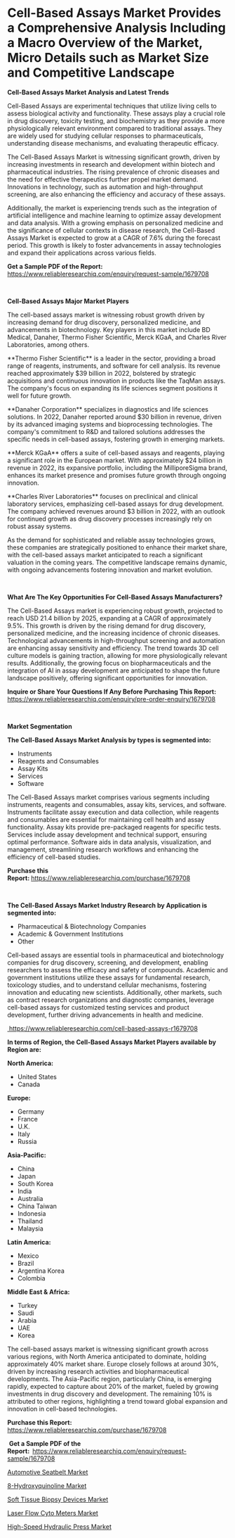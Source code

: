 <p><h1>Cell-Based Assays Market Provides a Comprehensive Analysis Including a Macro Overview of the Market, Micro Details such as Market Size and Competitive Landscape</h1></p><p><strong>Cell-Based Assays Market Analysis and Latest Trends</strong></p>
<p><p>Cell-Based Assays are experimental techniques that utilize living cells to assess biological activity and functionality. These assays play a crucial role in drug discovery, toxicity testing, and biochemistry as they provide a more physiologically relevant environment compared to traditional assays. They are widely used for studying cellular responses to pharmaceuticals, understanding disease mechanisms, and evaluating therapeutic efficacy.</p><p>The Cell-Based Assays Market is witnessing significant growth, driven by increasing investments in research and development within biotech and pharmaceutical industries. The rising prevalence of chronic diseases and the need for effective therapeutics further propel market demand. Innovations in technology, such as automation and high-throughput screening, are also enhancing the efficiency and accuracy of these assays.</p><p>Additionally, the market is experiencing trends such as the integration of artificial intelligence and machine learning to optimize assay development and data analysis. With a growing emphasis on personalized medicine and the significance of cellular contexts in disease research, the Cell-Based Assays Market is expected to grow at a CAGR of 7.6% during the forecast period. This growth is likely to foster advancements in assay technologies and expand their applications across various fields.</p></p>
<p><strong>Get a Sample PDF of the Report:&nbsp;</strong> <a href="https://www.reliableresearchiq.com/enquiry/request-sample/1679708?utm_campaign=1087&utm_medium=2&utm_source=Github&utm_content=ia&utm_term=14102024&utm_id=cell-based-assays">https://www.reliableresearchiq.com/enquiry/request-sample/1679708</a></p>
<p>&nbsp;</p>
<p><strong>Cell-Based Assays Major Market Players</strong></p>
<p><p>The cell-based assays market is witnessing robust growth driven by increasing demand for drug discovery, personalized medicine, and advancements in biotechnology. Key players in this market include BD Medical, Danaher, Thermo Fisher Scientific, Merck KGaA, and Charles River Laboratories, among others.</p><p>**Thermo Fisher Scientific** is a leader in the sector, providing a broad range of reagents, instruments, and software for cell analysis. Its revenue reached approximately $39 billion in 2022, bolstered by strategic acquisitions and continuous innovation in products like the TaqMan assays. The company's focus on expanding its life sciences segment positions it well for future growth.</p><p>**Danaher Corporation** specializes in diagnostics and life sciences solutions. In 2022, Danaher reported around $30 billion in revenue, driven by its advanced imaging systems and bioprocessing technologies. The company's commitment to R&D and tailored solutions addresses the specific needs in cell-based assays, fostering growth in emerging markets.</p><p>**Merck KGaA** offers a suite of cell-based assays and reagents, playing a significant role in the European market. With approximately $24 billion in revenue in 2022, its expansive portfolio, including the MilliporeSigma brand, enhances its market presence and promises future growth through ongoing innovation.</p><p>**Charles River Laboratories** focuses on preclinical and clinical laboratory services, emphasizing cell-based assays for drug development. The company achieved revenues around $3 billion in 2022, with an outlook for continued growth as drug discovery processes increasingly rely on robust assay systems.</p><p>As the demand for sophisticated and reliable assay technologies grows, these companies are strategically positioned to enhance their market share, with the cell-based assays market anticipated to reach a significant valuation in the coming years. The competitive landscape remains dynamic, with ongoing advancements fostering innovation and market evolution.</p></p>
<p>&nbsp;</p>
<p><strong>What Are The Key Opportunities For Cell-Based Assays Manufacturers?</strong></p>
<p><p>The Cell-Based Assays market is experiencing robust growth, projected to reach USD 21.4 billion by 2025, expanding at a CAGR of approximately 9.5%. This growth is driven by the rising demand for drug discovery, personalized medicine, and the increasing incidence of chronic diseases. Technological advancements in high-throughput screening and automation are enhancing assay sensitivity and efficiency. The trend towards 3D cell culture models is gaining traction, allowing for more physiologically relevant results. Additionally, the growing focus on biopharmaceuticals and the integration of AI in assay development are anticipated to shape the future landscape positively, offering significant opportunities for innovation.</p></p>
<p><strong>Inquire or Share Your Questions If Any Before Purchasing This Report:</strong> <a href="https://www.reliableresearchiq.com/enquiry/pre-order-enquiry/1679708?utm_campaign=1087&utm_medium=2&utm_source=Github&utm_content=ia&utm_term=14102024&utm_id=cell-based-assays">https://www.reliableresearchiq.com/enquiry/pre-order-enquiry/1679708</a></p>
<p>&nbsp;</p>
<p><strong>Market Segmentation</strong></p>
<p><strong>The Cell-Based Assays Market Analysis by types is segmented into:</strong></p>
<p><ul><li>Instruments</li><li>Reagents and Consumables</li><li>Assay Kits</li><li>Services</li><li>Software</li></ul></p>
<p><p>The Cell-Based Assays market comprises various segments including instruments, reagents and consumables, assay kits, services, and software. Instruments facilitate assay execution and data collection, while reagents and consumables are essential for maintaining cell health and assay functionality. Assay kits provide pre-packaged reagents for specific tests. Services include assay development and technical support, ensuring optimal performance. Software aids in data analysis, visualization, and management, streamlining research workflows and enhancing the efficiency of cell-based studies.</p></p>
<p><strong>Purchase this Report:&nbsp;</strong><a href="https://www.reliableresearchiq.com/purchase/1679708?utm_campaign=1087&utm_medium=2&utm_source=Github&utm_content=ia&utm_term=14102024&utm_id=cell-based-assays">https://www.reliableresearchiq.com/purchase/1679708</a></p>
<p>&nbsp;</p>
<p><strong>The Cell-Based Assays Market Industry Research by Application is segmented into:</strong></p>
<p><ul><li>Pharmaceutical & Biotechnology Companies</li><li>Academic & Government Institutions</li><li>Other</li></ul></p>
<p><p>Cell-based assays are essential tools in pharmaceutical and biotechnology companies for drug discovery, screening, and development, enabling researchers to assess the efficacy and safety of compounds. Academic and government institutions utilize these assays for fundamental research, toxicology studies, and to understand cellular mechanisms, fostering innovation and educating new scientists. Additionally, other markets, such as contract research organizations and diagnostic companies, leverage cell-based assays for customized testing services and product development, further driving advancements in health and medicine.</p></p>
<p><a href="https://www.reliableresearchiq.com/cell-based-assays-r1679708?utm_campaign=1087&utm_medium=2&utm_source=Github&utm_content=ia&utm_term=14102024&utm_id=cell-based-assays">&nbsp;https://www.reliableresearchiq.com/cell-based-assays-r1679708</a></p>
<p><strong>In terms of Region, the Cell-Based Assays Market Players available by Region are:</strong></p>
<p>
    <p> <strong> North America: </strong>
        <ul>
            <li>United States</li>
            <li>Canada</li>
        </ul>
        </p> 
    <p> <strong> Europe: </strong>
        <ul>
            <li>Germany</li>
            <li>France</li>
            <li>U.K.</li>
            <li>Italy</li>
            <li>Russia</li>
        </ul>
        </p> 
    <p> <strong> Asia-Pacific: </strong>
        <ul>
            <li>China</li>
            <li>Japan</li>
            <li>South Korea</li>
            <li>India</li>
            <li>Australia</li>
            <li>China Taiwan</li>
            <li>Indonesia</li>
            <li>Thailand</li>
            <li>Malaysia</li>
        </ul>
        </p> 
    <p> <strong> Latin America: </strong>
        <ul>
            <li>Mexico</li>
            <li>Brazil</li>
            <li>Argentina Korea</li>
            <li>Colombia</li>
        </ul>
        </p> 
    <p> <strong> Middle East & Africa: </strong>
        <ul>
            <li>Turkey</li>
            <li>Saudi</li>
            <li>Arabia</li>
            <li>UAE</li>
            <li>Korea</li>
        </ul>
    </p>
    </p>
<p><p>The cell-based assays market is witnessing significant growth across various regions, with North America anticipated to dominate, holding approximately 40% market share. Europe closely follows at around 30%, driven by increasing research activities and biopharmaceutical developments. The Asia-Pacific region, particularly China, is emerging rapidly, expected to capture about 20% of the market, fueled by growing investments in drug discovery and development. The remaining 10% is attributed to other regions, highlighting a trend toward global expansion and innovation in cell-based technologies.</p></p>
<p><strong>Purchase this Report: </strong><a href="https://www.reliableresearchiq.com/purchase/1679708?utm_campaign=1087&utm_medium=2&utm_source=Github&utm_content=ia&utm_term=14102024&utm_id=cell-based-assays">https://www.reliableresearchiq.com/purchase/1679708</a></p>
<p>&nbsp;<strong>Get a Sample PDF of the Report:&nbsp;&nbsp;</strong><a href="https://www.reliableresearchiq.com/enquiry/request-sample/1679708?utm_campaign=1087&utm_medium=2&utm_source=Github&utm_content=ia&utm_term=14102024&utm_id=cell-based-assays">https://www.reliableresearchiq.com/enquiry/request-sample/1679708</a></p>
<p><strong></strong></p>
<p><p><a href="https://www.linkedin.com/pulse/market-dynamics-future-trends-global-automotive-seatbelt-sector-gmkic?utm_campaign=1087&utm_medium=2&utm_source=Github&utm_content=ia&utm_term=14102024&utm_id=cell-based-assays">Automotive Seatbelt Market</a></p><p><a href="https://www.linkedin.com/pulse/8-hydroxyquinoline-market-trends-strategic-insights-2024--vgy5c?utm_campaign=1087&utm_medium=2&utm_source=Github&utm_content=ia&utm_term=14102024&utm_id=cell-based-assays">8-Hydroxyquinoline Market</a></p><p><a href="https://github.com/benjigwozdzus/Market-Research-Report-List-1/blob/main/soft-tissue-biopsy-devices-market.md?utm_campaign=1087&utm_medium=2&utm_source=Github&utm_content=ia&utm_term=14102024&utm_id=cell-based-assays">Soft Tissue Biopsy Devices Market</a></p><p><a href="https://github.com/abbiewimld/Market-Research-Report-List-1/blob/main/laser-flow-cyto-meters-market.md?utm_campaign=1087&utm_medium=2&utm_source=Github&utm_content=ia&utm_term=14102024&utm_id=cell-based-assays">Laser Flow Cyto Meters Market</a></p><p><a href="https://www.linkedin.com/pulse/navigating-high-speed-hydraulic-press-market-expert-analysis-9ywcc?utm_campaign=1087&utm_medium=2&utm_source=Github&utm_content=ia&utm_term=14102024&utm_id=cell-based-assays">High-Speed Hydraulic Press Market</a></p></p>